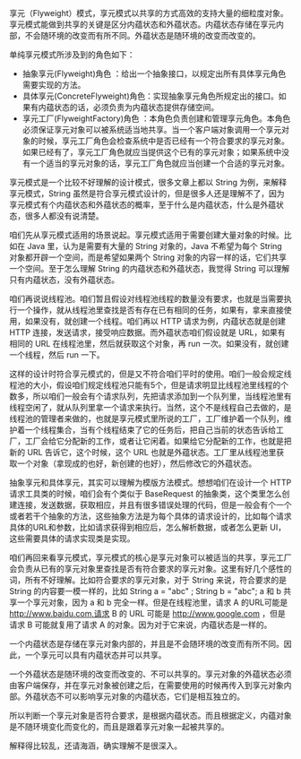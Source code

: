享元（Flyweight）模式，享元模式以共享的方式高效的支持大量的细粒度对象。享元模式能做到共享的关键是区分内蕴状态和外蕴状态。内蕴状态存储在享元内部，不会随环境的改变而有所不同。外蕴状态是随环境的改变而改变的。

单纯享元模式所涉及到的角色如下：

* 抽象享元(Flyweight)角色 ：给出一个抽象接口，以规定出所有具体享元角色需要实现的方法。
* 具体享元(ConcreteFlyweight)角色：实现抽象享元角色所规定出的接口。如果有内蕴状态的话，必须负责为内蕴状态提供存储空间。
* 享元工厂(FlyweightFactory)角色 ：本角色负责创建和管理享元角色。本角色必须保证享元对象可以被系统适当地共享。当一个客户端对象调用一个享元对象的时候，享元工厂角色会检查系统中是否已经有一个符合要求的享元对象。如果已经有了，享元工厂角色就应当提供这个已有的享元对象；如果系统中没有一个适当的享元对象的话，享元工厂角色就应当创建一个合适的享元对象。

享元模式是一个比较不好理解的设计模式，很多文章上都以 String 为例，来解释享元模式，String 虽然是符合享元模式设计的，但是很多人还是理解不了，因为享元模式有个内蕴状态和外蕴状态的概率，至于什么是内蕴状态，什么是外蕴状态，很多人都没有说清楚。

咱们先从享元模式适用的场景说起。享元模式适用于需要创建大量对象的时候。比如在 Java 里，认为是需要有大量的 String 对象的，Java 不希望为每个 String 对象都开辟一个空间，而是希望如果两个 String 对象的内容一样的话，它们共享一个空间。至于怎么理解 String 的内蕴状态和外蕴状态，我觉得 String 可以理解只有内蕴状态，没有外蕴状态。

咱们再说说线程池。咱们暂且假设对线程池线程的数量没有要求，也就是当需要执行一个操作，就从线程池里查找是否有存在已有相同的任务，如果有，拿来直接使用，如果没有，就创建一个线程。咱们再以 HTTP 请求为例，内蕴状态就是创建 HTTP 连接，发送请求，接受响应数据。而外蕴状态咱们假设就是 URL，如果有相同的 URL 在线程池里，然后就获取这个对象，再 run 一次。如果没有，就创建一个线程，然后 run 一下。

这样的设计时符合享元模式的，但是又不符合咱们平时的使用。咱们一般会规定线程池的大小，假设咱们规定线程池只能有5个，但是请求明显比线程池里线程的个数多，所以咱们一般会有个请求队列，先把请求添加到一个队列里，当线程池里有线程空闲了，就从队列里拿一个请求来执行。当然，这个不是线程自己去做的，是线程池的管理者来做的，也就是享元模式里所说的工厂，工厂维护着一个队列，维护着一个线程集合，当有个线程结束了它的任务后，把自己当前的状态告诉给工厂，工厂会给它分配新的工作，或者让它闲着。如果给它分配新的工作，也就是把新的 URL 告诉它，这个时候，这个 URL 也就是外蕴状态。工厂里从线程池里获取一个对象（拿现成的也好，新创建的也好），然后修改它的外蕴状态。

抽象享元和具体享元，其实可以理解为模版方法模式。想想咱们在设计一个 HTTP 请求工具类的时候，咱们会有个类似于 BaseRequest 的抽象类，这个类里怎么创建连接，发送数据，获取相应，并且有很多错误处理的代码，但是一般会有个一个或者若干个抽象的方法，这些抽象方法是为每个具体的请求设计的，比如每个请求具体的URL和参数，比如请求获得到相应后，怎么解析数据，或者怎么更新 UI，这些需要具体的请求实现类是实现。

咱们再回来看享元模式，享元模式的核心是享元对象可以被适当的共享，享元工厂会负责从已有的享元对象里查找是否有符合要求的享元对象。这里有好几个感性的词，所有不好理解。比如符合要求的享元对象，对于 String 来说，符合要求的是 String 的内容要一模一样的，比如 String a = "abc" ; String b = "abc"; a 和 b 共享一个享元对象，因为 a 和 b 完全一样。但是在线程池里，请求 A 的URL可能是 http://www.baidu.com,请求 B 的 URL 可能是 http://www.google.com ，但是请求 B 可能就复用了请求 A 的对象。因为对于它来说，内蕴状态是一样的。

一个内蕴状态是存储在享元对象内部的，并且是不会随环境的改变而有所不同。因此，一个享元可以具有内蕴状态并可以共享。

一个外蕴状态是随环境的改变而改变的、不可以共享的。享元对象的外蕴状态必须由客户端保存，并在享元对象被创建之后，在需要使用的时候再传入到享元对象内部。外蕴状态不可以影响享元对象的内蕴状态，它们是相互独立的。

所以判断一个享元对象是否符合要求，是根据内蕴状态。而且根据定义，内蕴对象是不随环境变化而变化的，而且是跟着享元对象一起被共享的。


解释得比较乱，还请海涵，确实理解不是很深入。

